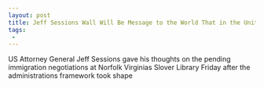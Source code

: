 ```yaml
---
layout: post
title: Jeff Sessions Wall Will Be Message to the World That in the United States of America We Enforce the Laws
tags:
 -
---
```

US Attorney General Jeff Sessions gave his thoughts on the pending immigration negotiations at Norfolk Virginias Slover Library Friday after the administrations framework took shape
